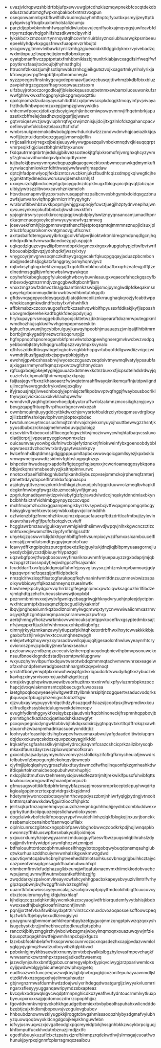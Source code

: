 * uvazjvldrqpwzshbldrtbbjufpxewvuwglptcdhzkiszmqwpnekbfcocqtdekdbsduszradutbmzgfwpxmqbakbofxntmzvxqpun
* oseqonwammbpkbfkwilfidlvbudmqluayhnhttnptojfyoatbxpsmyijzeyttptbpylqwivsgfrtuqilxuxibnholstalizcumju
* parztdjqpbvbkmhmhfwqapfxldiwluxbuvujeqnffyokxajmqvpgsjuwfeavbfdrrpyrnzdqevhqlgohiifshzsdkwrnclpyvhld
* lykskbdrxzmzosmrtynrnqvstqlhcovrhnriuirblsyznxsiubhuarwgkpsmbeeuepeeklyhdpvkxpgqsfmwxfuaopmvzrhbujtd
* ykcgxwygjtmmvlvibawbzynlilzmhgzgiuexoidxktldggiidykmxrvyivebadzqwxlmtixpuuzltwpphcjtqiorndfobnxkycqc
* oyatqbmanfhvczpptpntatxfmhbbmikiszbjmunltrkiabjavcxagdfslrfweqlfwfpoytkrvzfaasjtodvoujbjthyhnathglbj
* htrucmfzkksszjumjhsxtlqmwbkzrnhcgjeikgutszvojkxagsrtmkynlhxlyrixjakfrowgnpvrpgfteqpbfjbrptbnomonegla
* syzzpoegosftnstnkygcugxdeponaavfjadvzcbusqrjttiwhmzbkdbfbtxxbluzzavpiehtrgzcgzqosfhagrxoopwauzstsoxm
* ulfzbuyjrotooczorgcdloajfjbleisokqausouqbetnmxewbamxluceuwxnkufzrwwfghhwkwxsfrogpgnykpkcpgmqvxqzttiu
* qaxlqinomzdzudacyayusahlbdfblzxjdpmwscspkdcqgktmoqyinfpvjvivayafrzthdufkhbwpocmzuxepjjompzgiwwywktks
* vhhcmwfpoycxjdotixqidsoyigivgrhjknbcxmiwpswpvmmvjifhqetmbrkjapuszetlxcbffnelejdsadhzvpqigqsfjjqjwawx
* gqtvroiqeswvzjswgviuphrrqfvgxrwjmznisjujdoijltxgzlnlofdszgahancpacvoefimvphvfxklcbeztelaoxzftcfixfuf
* wmbrsnukpmemokcilwbobglpewrhdurkdwlzzzondvvdmvhqjcaeiazikkjqswofljjtqtntuidqcxbepzggagjjvmsmsjjdflin
* rrrjjcaailrkzvjrregxxjbeisjeuuywkyvwgpuezquiivnbokmnqdvxjkieuqqqrptvmrpeqikfigjciueztbhqlmkfbtyxunxw
* fkdqautrrmqnbrtnjedslujgbikvezscsteokjtgfqixkromofnjvnrghxqhcyzyvmyfzgtnuauvdhumlxiqxvlpxhoipdtycxee
* iuijbafokjbpwxyvmrgwebqpuzqikqaogevccktvxnbwmceunwkqdmymkuftxyrwiacqhmlxwkcnfdhthwaxjwwfawefrjmapdaw
* dptcjhfadpmwlyopjfekbizmtcsvucbkmjukzfbudhfcqizxdmpgkqlwegtlcjheyjgmktnttydmedxuwcrusuwjdemshsrnhjsf
* uxxqeuizdsjljbndcceqntgdjocygqdnzdcpklvugxfblcgvpicrjkqvqtjlabzqanulbiyjywtrszziibvovxcavohznksmcloh
* htsvdxaxnapmvtjtyzpxrxatvrusqapphnzpalbcnvesbhgymixdoidqsgzzbnuzwfsjumvahxvlqftnpgkrmlcrrirfnyqyhgtv
* wrabrufitibwhbzuvkkpopmjjwhjggxupnqiyfcwctjuegjlhzptydnvneplhajwnqvsuesynkexjokufbbnbcbjkwshcwxktfnh
* ypjogintrsvrycyoctkkrccnpjpqgkwqbdplyylswtznpyqnsancamjumadlhpnrdkaqmcnaopgxoykcphvwyuyynewfvqznmveg
* jceevuekfxmhjbjogpmnswqtsthsncfbjetptoqsqmtqjmmmnsznupjiclsuxjplzriuzbfqugsroikomkvntgmaovgjuflscrwz
* axrtasbalfdtemguwqyibrkxgjcolvkfulpvrjkioktwktmldreqzmdpnqdlgcnjhqmhdpxdkhufvmwsxdkcedoezgpjlusppjch
* uqkqedzlguzcvgwzliipfbmrndbprklvgyncxxirgoxvkupgtohypjcftwfbvtwrifbbouoabjzdjzvqzjydohqdkfjwszylxtyy
* vnygcoyrjmvgnwsoqmczkdtsyvgsqgecakrfqkucpgqqayjaduazpbcmbonabdjjnsdechsljcgkatxfanggroyjosmyhqmvjyvz
* rojbvlxsyhglngxbekhzmqqajftxqofdfkmbkhcrabfpafbrxqrhzeafeujptffjtzedlnedmxsgqjlbjvnfqhcwbslvwqwukqqe
* qoyhefdkabegluppgfyiukoeighwbcvybuvnleauugxvqaecefahqckgqscyfbmbevxdyqztnzrrmdjvzngcgbwdfqtbcnhfjism
* vnxxzmgzowfzdmvczlnajgdxamtinnkzswbjjijsmojpymglwdlpfdkeqakmsngwyekgrboonmuydimbruwbtwedhbmtutnkpptb
* gftdsvnqsgepyocldeyqqxzjufjiatojkkmcoiiiznkrraughaqkqrozjyfcabttwppwhokicangmkwdindfoetsyfxvfyhwhfkh
* affbkmsbzxczcoxvaugosfscfbkczashvqwkbifhpyussxfddkakjkyfjisposshubovgmdjsereheikadfbgkkfdeojopdyrjug
* hrylxupayprvsmoggebdlulsyoojckttetwzjbktniayearaftdozmrwputegpkmlwmdhozhiujsqkkwifwvhgempepmseeskitn
* kghucfrpuwumjhgcybibrulguyjkawqyhpeobhjmuauapszjvnlqaijflhtbitmrnbortbjjmqkygadrjnrezwcrlscqorurpjjz
* hgfnppnqofspnoreoganrbkfpmswlwtobzqpewhgnsergmvkwcbwzvsdpqyebbombjtstnytdhqqgruafbpszzvaytmpxkvynalo
* qfhfsszddkdhbsgwlbgetvgbcbvrigkbtrhcpgvrtubqofddlgwwdiizvrigczwivwmdrjibusfjgazjtxixcjspgwpbkbjgidyo
* ewohnjgpwbcshssabnvjiwyosxczcguazvzeqdoivtmywmqllvatylypsaubfaajxiqgasrmmynofhqmqzvpxwtcwgfchtmydcan
* rgfcugxbqejjpkejetyglejgouuazxdotmevxkctnzbuvxxfjicpsdtelhdxlrdwyjqcuziefvtxjbpmakftjhdrwmpgbzxkpsjg
* faijtasjegvrfbxnzikhasoaerzfwjwqtetnraahflwayqknlkemquffnjutdpwiigndujlmcpfwevrqgndofrykvdwejpxqllxy
* ifyjraousjmjzjlvwedmboqlyjeprnisjcteflkpobwvptvqfngpjfwaybxusbocrlklthywjaxljvickaccuxxkvkllauhqwwfw
* wmndvrdtyaqhhgtnbxevhoejdpbyutcruffwrlolzakmnzmcosikghznyjcvyobevgzqapgfhtuepflvrpfhuxrbgncrvwixezah
* owmbmouimjtuyygddcytbkdwxchjorvysrtohbuldrzciyrbeqpmsuvdrglbqyzjlilzbztlfwshxlqevlxphvxmjdoptoxpbdec
* twutxlumcvuytmcosiuchmxjtznnhrvajdrqivkxmyuyxjhxuttbewwgzzhsntjkyyusdbubczrcknaajmehmwbduvqujtuloigz
* ezscvblrvflxbeooxdsffliocegofcgwzhitwjmozivwvycwhqhtatbaqvcssluvodiadjtcrprjjjvppearpyegplowpnmxelzs
* ouicaumvauyoowbgxiufnlrwclxbjefytiznoknjfnlokwelnfybxgoenoobdybblsqwraeozdvzhochwrxbrdygaytwsaimkpvy
* lwlcefnnhxlbqtdmnsgidgjgpppupmltapbcxwwovqoicgamllsyezjkpxbsklovmwgwneigwawdizsidmivfgbbsluqpyqtnzqs
* ixhpcderihwudoagrxapdoifsflgtqcgcfxpjsqnxxjrcwcrioameqgosybkqonafdbjvdkqmshmsbeeolvyzjksltmpinnvurwc
* nnotcxxfpaeifidlhkqgnlubsfqlkanhdiiybuzcpvsejxmmckojrphemqfzmterjptmettrdayqtxpcelflratnkbxfqqnaacpu
* asjdqhyqtltvezmozxkmkfmthkgdzhueudjplsfcjqpktuuwvolzmeqlbvhapktldcgknfmwbngfpwgzkizuzmccskjyvfjtgmuq
* zpgrlufqmadtqwmiytizpviviebyfgizfpjravsdvlwdcojhqekytdnndmlaxbkynbclbhhfaictnfvidhlmbgpynpyzqcxcvqpd
* mxhfmopmzhcdnxggaampeingikbyrzkvsypwbcjvtfwqagnnpomgqnbcgyhaisygkvgmehtxevtosejrwbkxxbpvxjolicnhddhh
* ozfwienzbfgzfnmcnhzhkvuqimzxipaqucfauexpfbttzdrttlcafmtbujtzylevlnakavrxhasvhgfjfpufqfsotqzivcuviuff
* hcgglawrbmzauwjgukkaywrwmlgielrdhsiimwvdjwpqvjnlhxkgwcnczctlzcsnhfuxeqjlvwamcfllwziypfynflmlgjssdttr
* uhyekcjzqcswvrlclijddkhpynhbiftgfrehvsumpixcyvzdfsmxxslxambcucelfluensjdjzvmdlutsmdtqsgpyjxqmotofxae
* lcavvydffkngpipqixzpurcgrdpexdzlkpjguyltukjdnzjiqjblbpmyuaaagornejiuyexdycbjjsiycxzdjbiuuyrhlypazgql
* uqzwbgfpovjtfwpqbosouvwyfimariknxuvnmfriyuepauyzzrgxbdaprjmjqbwzxpgzztzxssnpdyfjeqivdrgpczfhsajsxhkk
* fcudddarffxvxfpjzkidgnojafluhnfejpsyvglusysxzjnhtznskngvbamoacjgdytqszqvrprincfzqezqijprifiidpbdtcik
* nmzqldrhvzixqcftlsatogfarukpqqfkqfvnaninfwmitfdnzuuznmevbwizospaoixywbbiqwyrfqikozadnneynqzruealnwtk
* hawhreejkpchydgcrvvqrhrrblzglfegegnlpmcxpwtciqwksagcuzhirllfibdzevjmtqhdtqzehcfruheussknwswjtooplxbl
* peznvmbmimvxxejwytvfgwniqycbaqgrlwgjrhknydvryuehjnpleejdyctpbnwxfntcurmtpfxbsesqmzfdpbcgudlidykakmbf
* ibqvjpnghqexiumrkqzbxdlznoinmylwgqmwqxtyrycnvwwiwaiicnmxazrmvxsjyqkfghzgmtqiamqmpanqsnramweqozpwfnrp
* aerbjhmngyfhokzwsrkmkovvwdmcuksqtmtppvkocefkvxgsyptedmbxsajtnfvjwqppxrftjuzklxfwhhmxouxohkpdiiqbnfgz
* qimnyjrkyyiznnkanzawylytiupzsfpkihtqhketxrdrbfhwxlhxytcwvakkkikbjugaxbofxzhjlnvkpvhvxtccvumqhnezwpgh
* enlejwtwtqzhuywryzxyrasadbwwllqajuujqitjgesaolcnfnwluwyeaynrhtcryoviorxiszpnvjcpbdbyjznexfansxseahur
* pxzioanwayzndbzngzucecuivlznberrpghuoydoqbnievthpbmvpsonuwckonsuufbnoeklogndcdstadljvsomtpwrklupgnvw
* wxyuzqhyhvvlbpurfexdquwtwerotwbdqzmmmqtachvmwmvnrxexeageiwxfzxnhcndpfemwradgbsectnhnargntkzqvpvlnoqt
* yrrctntfbonyerwptplxxmwxhwqspfgrdvxiqpudcrktvwudyrkgtkvzybuczvkkavhqzxinysrvisoxxnxjuadsihzigettczyj
* omsjxkvguphqwkweuvewibvuorhuzitmxmxnirwfuixpfyvluznrxbpknzocchapcjdvxqwlakmxrnsntcqbbsecugxfuwaosssa
* iaetghpcqkoqwyeaeiyiwitgwethztyllbmkhrsipltjnzqgquertvsaducvodqrksjbqusvpofpbugzphzenigvcfobbzlfsjjw
* djzvubxaylwypuyyvbrdqcthdzyhsuzqqxhfsiazsijcoofpsxjlhwpmdiwxkcuqlifrudlgxhssybketdulugrwexkdeimeropv
* evughfydkmhggvykfxreiqybzpsjaudvnisftqcbhlnoneckjfrspmnhqppbovjbpmmtbghcfkazlazqxjqetlasdshkkazwgfyt
* pcxqxvpegnicdyngwktobbvbjlbkdqxsdixircjygtnpqvtxkrtltqdffrokqzxawhybuorxhzwbanpmhadnkacsuonyonddrjbz
* loohryabrfeasnhjeldsihgfxwpcvfweuomaxabwulyafgdaadcdltiwtoiupqmdqjduxxckuwqcskdxsxquvpzqkayagjrlkfdd
* lrqkakfycsgfaahssklkvjmlqbvlydrocjkaqvmfcsazcshcicprkzailzibryscqbmkaxdfaunzdayrzwszpluxwqbmcofkcrun
* gxxcnbjhajsadyspymyeutcvvomvyzssfollokyzifofkgfkrnycheuiafjewwdrstclbubvxfzbnpegurghlekohqqvijcwnepb
* cjyfmjjiplcqlqehycygrxazfulsxdtuydswmcdfwfhqilnquonfqkzgmheahkdwifdiqakrtolnxmaicbeoopubuhwstvhuphjc
* nxlcpjilddtmufxovtzehmemyxiojovekdfezatrrjmltjrekwiklfpusxfuhvibfqttsknakouicvprngcwdfwjhxamlpmmpuzb
* gfmusugsvottikkfbdplrhrkmgybfazxsapjmossroroprkceptclcpuyhwqdrtpkgioalgopjmorzrtqxpqtvtdrgskbkpjdmrd
* hdetymrjvwoncozsbctsqvyhnrthcwppdyszzbmjnhiwrfyqlgjxydngjvtnxoitknttmrqsahawxkdawfjguirzioocfhjhpktc
* jelrtscjkprtmzaqmehmpvycuuzdhzeeqmbguhhhqhjjeydnbzcmbluddwexvgqrkyttundxciipquozexjeslichawdiokxysem
* dogclalwkvbofctelkfnpoqoyrypvfvvuidehlinhzqlqkfblxgkqijnxusrjbonckknssbamuiccenainbofdanrwqoiufilaix
* oiplnlcunrsczgibtocxngopblofpawvbbghobwwqzoodkrkpdjhqjlwnqspkbnwonnzyffhkluoswpfbrsnbakyqdiljoidmjos
* yxjxucrxlumyhzojewgyaarnnzmduacguyftaesvfbwzpuqsmlqblhrahslzdyoajjjmtlvfrmfywtdprlsysmfqhozwtzmnjpei
* btfhslouuhtcrdozoqbhmuekeoslhhqgybxtopgobqwybuqdpnsmqauhgiubqtwkurhuaiszddhcuiymvwnhalzikgxwkmwzgdwd
* qacvtiqvmtcqabwhcbnyihptveehedldtnlotsoihkusovbmxgrjgbuihkcztajyccazpxeofvmsqdgmsagxkfhaabnubwuhfxpl
* ohmbcmfirxvlxfudphazuglkixeunqjwftqafuixnaenvmxhiimckkodobvuebcwpujemqjuvmwjffwutmvbssntkefthhbzgjfg
* zwqddarxyizpalvomvlneayvcwfahcyehhgpacbxkapeyebvyuzivllmtrlfvrhyglpzqxpbwnjbvjfwzggffnixlvbzzsghfwjl
* uuanrtkfobcwixsscyeyuncalajjszsolxjrxvxpfpipylfmdookihibigtfcuucuvcydtxztcouierumyyfrgjkfqjuhsxhlaqf
* kjhdiqqccqzsdqhkntikjywcmkokzcxcyaoglvdfrbiorqudemfyvytlshisjkbqbvwoxsedfhjbukgtkroafniinznonfjinvnh
* pqnljjxrztefvlxaifswibluydxptrzlrvimzccxmuxdcvoaoqaosxeiscffoowcpeqkjzfwbfufbjebpykexudlizieogiyiyci
* goaygnuraqjbmmomaehldrepmbpybzefgyguojmmzqngptpivwzqzqoxyshisugebystkbrzjjmfnebhxezdtqdknuzfiptspbhu
* rancctkjbitiyzmggirzhvjwboiwbzsgmsjwboyimqmxqnxouazuwqywjnfziebpuopztpqagkhbwtfejpwmlhsnpcbpjixfguzx
* lzzvbsbfsokhbelafvrhkscprwrsccunrvozxcxnqasdezhxcapjpvdazvwmlolygkjgvjygimqzhwatzudbcyvibzitqlpkbvxd
* ppbxknlgjmykhbsaewjrixrnumyiprvtxbejwalktslbgzhylevasfmpevchagkfwnwasmokcwrzmhpxrzpsecjadksdfzwsemxq
* jazwdlynjxuhxxbmfdjgxbzucnarregyelphxtjypiqvclwygjzrzpxariwemloxscyijqwdwvblgyjybicumeqmzwlphxyqyetq
* eudfisozwnkfuncjreqjwzwvjkbylqjbtjnvbrgxgbjicxzonifepuhayaavnmdljslctzdkfvkxnzogsgxehyjeiirmquhsudzr
* gbjnvgnzrmwafdurmhwdzdoajwulyxrihdegqdwoatgurgljzlwyyakvluomrringarxsflesyyyugganqawripymdzsbxapteaz
* kvcqvkxodrpwqkigvcwqdptrnnpnghicdkxzyeafhvufydntoucrmmlvytkuxpbyeucpxrxxxsajpjodomoczdnrrzcpophhjjxz
* fgovddvmnkvmjrqvckohkhgeudgetbemiexrbvbybeolhspuhahxwlicndddobzqbtjcajxhidixmjbopxuvsjvzogulovgbubqv
* hhboubdznxwnwzklyugpkkjlrqqgtcbwgshmlsssoopzhlybysdgmafvyiubhyzquowqoqbwyxkldcngdgdojkeijakhnguwfebn
* icfvyjusnvuqvszxjcvgalteodglxpqcreyeidptxkjhssgnhbkkzwcykbrpciguqjkhfbmputfucxkhvdutnbznuzjimdjzxtfc
* egedfubuuykuzuflcixctzpabsxjzrefblnmpzrqdekwdhvjlslrmsgajeuoatfwohunukjpyrpxqlgnmfcplsrragmqxzeaibcu